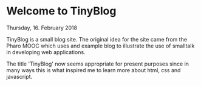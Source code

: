 # Welcome to TinyBlog

Thursday, 16. February 2018

TinyBlog is a small blog site.  The original idea for the site came from the Pharo MOOC which uses and example blog to illustrate the use of smalltalk in developing web applications.

The title 'TinyBlog' now seems appropriate for present purposes since in many ways this is what inspired me to learn more about html, css and javascript.